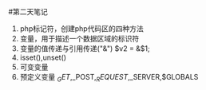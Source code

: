 #第二天笔记

1. php标记符，创建php代码区的四种方法
2. 变量，用于描述一个数据区域的标识符
3. 变量的值传递与引用传递("&") $v2 = &$1;
4. isset(),unset()
5. 可变变量
6. 预定义变量 $_GET,$_POST,$_REQUEST,$_SERVER,$GLOBALS
	

